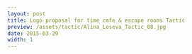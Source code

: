 ```yaml
---
layout: post
title: Logo proposal for time cafe & escape rooms Tactic
preview: /assets/tactic/Alina_Loseva_Tactic_08.jpg
date: 2015-03-29
width: 1
---
```

